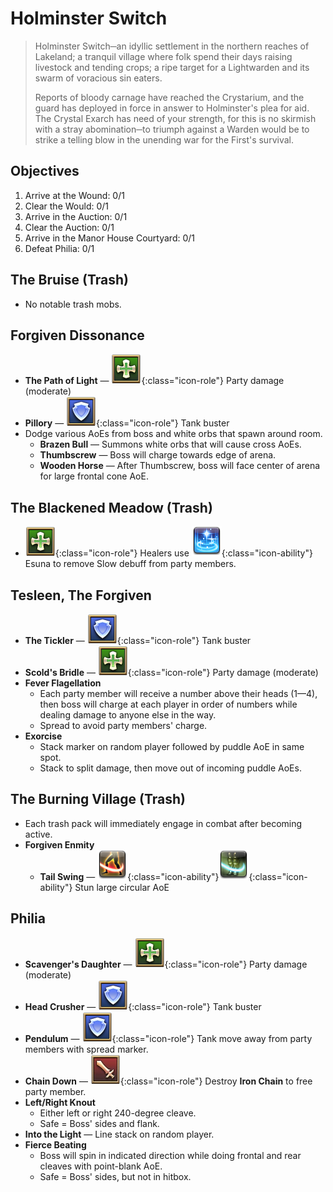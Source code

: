 # Holminster Switch

> Holminster Switch─an idyllic settlement in the northern reaches of Lakeland; a tranquil village where folk spend their days raising livestock and tending crops; a ripe target for a Lightwarden and its swarm of voracious sin eaters.
>
> Reports of bloody carnage have reached the Crystarium, and the guard has deployed in force in answer to Holminster's plea for aid. The Crystal Exarch has need of your strength, for this is no skirmish with a stray abomination─to triumph against a Warden would be to strike a telling blow in the unending war for the First's survival.

## Objectives

1. Arrive at the Wound: 0/1
2. Clear the Would: 0/1
3. Arrive in the Auction: 0/1
4. Clear the Auction: 0/1
5. Arrive in the Manor House Courtyard: 0/1
6. Defeat Philia: 0/1

## The Bruise (Trash)

- No notable trash mobs.

## Forgiven Dissonance

- **The Path of Light** — ![](/assets/icons/role-sq_healer.png){:class="icon-role"} Party damage (moderate)
- **Pillory** — ![](/assets/icons/role-sq_tank.png){:class="icon-role"} Tank buster
- Dodge various AoEs from boss and white orbs that spawn around room.
    - **Brazen Bull** — Summons white orbs that will cause cross AoEs.
    - **Thumbscrew** — Boss will charge towards edge of arena.
    - **Wooden Horse** — After Thumbscrew, boss will face center of arena for large frontal cone AoE.

## The Blackened Meadow (Trash)

- ![](/assets/icons/role-sq_healer.png){:class="icon-role"} Healers use ![](/assets/icons/ability_esuna.png){:class="icon-ability"} Esuna to remove Slow debuff from party members.

## Tesleen, The Forgiven

- **The Tickler** — ![](/assets/icons/role-sq_tank.png){:class="icon-role"} Tank buster
- **Scold's Bridle** — ![](/assets/icons/role-sq_healer.png){:class="icon-role"} Party damage (moderate)
- **Fever Flagellation** 
    - Each party member will receive a number above their heads (1—4), then boss will charge at each player in order of numbers while dealing damage to anyone else in the way.
    - Spread to avoid party members' charge.
- **Exorcise**
    - Stack marker on random player followed by puddle AoE in same spot.
    - Stack to split damage, then move out of incoming puddle AoEs.

## The Burning Village (Trash)

- Each trash pack will immediately engage in combat after becoming active.
- **Forgiven Enmity**
    - **Tail Swing** — ![](/assets/icons/ability_low-blow.png){:class="icon-ability"}![](/assets/icons/ability_leg-sweep.png){:class="icon-ability"} Stun large circular AoE

## Philia

- **Scavenger's Daughter** — ![](/assets/icons/role-sq_healer.png){:class="icon-role"} Party damage (moderate)
- **Head Crusher** — ![](/assets/icons/role-sq_tank.png){:class="icon-role"} Tank buster
- **Pendulum** — ![](/assets/icons/role-sq_tank.png){:class="icon-role"} Tank move away from party members with spread marker.
- **Chain Down** — ![](/assets/icons/role-sq_dps.png){:class="icon-role"} Destroy **Iron Chain** to free party member.
- **Left/Right Knout**
    - Either left or right 240-degree cleave.
    - Safe = Boss' sides and flank.
- **Into the Light** — Line stack on random player.
- **Fierce Beating**
    - Boss will spin in indicated direction while doing frontal and rear cleaves with point-blank AoE.
    - Safe = Boss' sides, but not in hitbox.
